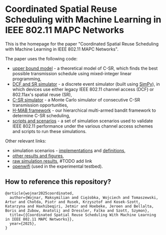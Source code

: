 # Coordinated Spatial Reuse Scheduling with Machine Learning in IEEE 802.11 MAPC Networks

This is the homepage for the paper "Coordinated Spatial Reuse Scheduling with Machine Learning in IEEE 802.11 MAPC Networks". 

The paper uses the following code:

- [upper bound model](https://github.com/ml4wifi-devs/mapc-optimal) - a theoretical model of C-SR, which finds the best possible transmission schedule using mixed-integer linear programming,
- [DCF and SR simulator](https://github.com/ml4wifi-devs/mapc-dcf) - a discrete event simulator (built using [SimPy](https://simpy.readthedocs.io/en/latest/)), in which devices use either legacy IEEE 802.11 channel access (DCF) or 802.11ax's spatial reuse (SR),
- [C-SR simulator](https://github.com/ml4wifi-devs/mapc-sim) - a Monte Carlo simulator of consecutive C-SR transmission opportunities,
- [H-MAB framework](https://github.com/ml4wifi-devs/mapc-mab) - our hierarchical multi-armed bandit framework to determine C-SR scheduling,
- [scripts and scenarios](https://github.com/ml4wifi-devs/mapc-optimal-research) - a set of simulation scenarios used to validate IEEE 802.11 performance under the various channel access schemes and scripts to run these simulations.

Other relevant links:

- simulation scenarios - [implementations](https://github.com/ml4wifi-devs/mapc-optimal-research/blob/main/mapc_research/envs/scenario_impl.py) and [definitions](https://github.com/ml4wifi-devs/mapc-optimal-research/blob/main/mapc_research/envs/test_scenarios.py),
- [other results and figures](https://github.com/ml4wifi-devs/csr/tree/main/figures),
- [raw simulation results](), #TODO add link
- [openwifi](https://github.com/open-sdr/openwifi) (used in the experimental testbed).

## How to reference this repository?

```
@article{wojnar2025coordinated,
  author={Wojnar, Maksymilian and Ciężobka, Wojciech and Tomaszewski, Artur and Chołda, Piotr and Rusek, Krzysztof and Kosek-Szott, Katarzyna and Haxhibeqiri, Jetmir and Hoebeke, Jeroen and Bellalta, Boris and Zubow, Anatolij and Dressler, Falko and Szott, Szymon},
  title={{Coordinated Spatial Reuse Scheduling With Machine Learning in IEEE 802.11 MAPC Networks}}, 
  year={2025},
}
```
